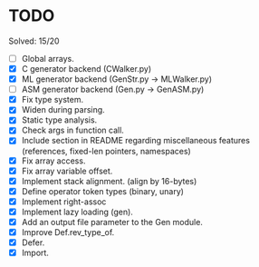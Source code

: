 # TODO

Solved: 15/20

- [ ] Global arrays.
- [X] C generator backend (CWalker.py)
- [X] ML generator backend (GenStr.py -> MLWalker.py)
- [ ] ASM generator backend (Gen.py -> GenASM.py)
- [X] Fix type system.
- [X] Widen during parsing.
- [X] Static type analysis.
- [X] Check args in function call.
- [X] Include section in README regarding miscellaneous features (references, fixed-len pointers, namespaces)
- [X] Fix array access.
- [X] Fix array variable offset.
- [X] Implement stack alignment. (align by 16-bytes)
- [X] Define operator token types (binary, unary)
- [X] Implement right-assoc
- [X] Implement lazy loading (gen).
- [X] Add an output file parameter to the Gen module.
- [X] Improve Def.rev_type_of.
- [X] Defer.
- [X] Import.
